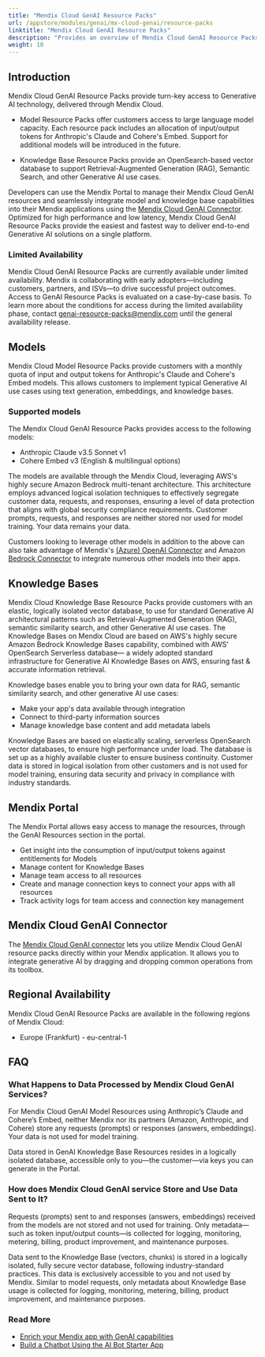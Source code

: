 ```yaml
---
title: "Mendix Cloud GenAI Resource Packs"
url: /appstore/modules/genai/mx-cloud-genai/resource-packs
linktitle: "Mendix Cloud GenAI Resource Packs"
description: "Provides an overview of Mendix Cloud GenAI Resource Packs, including their capabilities, limitations, and frequently asked questions (FAQ)"
weight: 10
---
```


## Introduction

Mendix Cloud GenAI Resource Packs provide turn-key access to Generative AI technology, delivered through Mendix Cloud.

* Model Resource Packs offer customers access to large language model capacity. Each resource pack includes an allocation of input/output tokens for Anthropic's Claude and Cohere's Embed. Support for additional models will be introduced in the future.

* Knowledge Base Resource Packs provide an OpenSearch-based vector database to support Retrieval-Augmented Generation (RAG), Semantic Search, and other Generative AI use cases.

Developers can use the Mendix Portal to manage their Mendix Cloud GenAI resources and seamlessly integrate model and knowledge base capabilities into their Mendix applications using the [Mendix Cloud GenAI Connector](/appstore/modules/genai/mx-cloud-genai/MxGenAI-connector/). Optimized for high performance and low latency, Mendix Cloud GenAI Resource Packs provide the easiest and fastest way to deliver end-to-end Generative AI solutions on a single platform.

### Limited Availability

Mendix Cloud GenAI Resource Packs are currently available under limited availability. Mendix is collaborating with early adopters—including customers, partners, and ISVs—to drive successful project outcomes. Access to GenAI Resource Packs is evaluated on a case-by-case basis. To learn more about the conditions for access during the limited availability phase, contact [genai-resource-packs@mendix.com](mailto:genai-resource-packs@mendix.com) until the general availability release.

## Models

Mendix Cloud Model Resource Packs provide customers with a monthly quota of input and output tokens for Anthropic's Claude and Cohere's Embed models. This allows customers to implement typical Generative AI use cases using text generation, embeddings, and knowledge bases.

### Supported models

The Mendix Cloud GenAI Resource Packs provides access to the following models:

* Anthropic Claude v3.5 Sonnet v1
* Cohere Embed v3 (English & multilingual options)

The models are available through the Mendix Cloud, leveraging AWS's highly secure Amazon Bedrock multi-tenant architecture. This architecture employs advanced logical isolation techniques to effectively segregate customer data, requests, and responses, ensuring a level of data protection that aligns with global security compliance requirements. Customer prompts, requests, and responses are neither stored nor used for model training. Your data remains your data.

Customers looking to leverage other models in addition to the above can also take advantage of Mendix's [(Azure) OpenAI Connector](/appstore/modules/genai/reference-guide/external-connectors/openai/) and Amazon [Bedrock Connector](/appstore/modules/genai/reference-guide/external-connectors/bedrock/) to integrate numerous other models into their apps.

## Knowledge Bases

Mendix Cloud Knowledge Base Resource Packs provide customers with an elastic, logically isolated vector database, to use for standard Generative AI architectural patterns such as Retrieval-Augmented Generation (RAG), semantic similarity search, and other Generative AI use cases. The Knowledge Bases on Mendix Cloud are based on AWS's highly secure Amazon Bedrock Knowledge Bases capability, combined with AWS' OpenSearch Serverless database— a widely adopted standard infrastructure for Generative AI Knowledge Bases on AWS, ensuring fast & accurate information retrieval.

Knowledge bases enable you to bring your own data for RAG, semantic similarity search, and other generative AI use cases:

* Make your app's data available through integration
* Connect to third-party information sources
* Manage knowledge base content and add metadata labels

Knowledge Bases are based on elastically scaling, serverless OpenSearch vector databases, to ensure high performance under load. The database is set up as a highly available cluster to ensure business continuity. Customer data is stored in logical isolation from other customers and is not used for model training, ensuring data security and privacy in compliance with industry standards.

## Mendix Portal

The Mendix Portal allows easy access to manage the resources, through the GenAI Resources section in the portal.

* Get insight into the consumption of input/output tokens against entitlements for Models
* Manage content for Knowledge Bases
* Manage team access to all resources
* Create and manage connection keys to connect your apps with all resources
* Track activity logs for team access and connection key management

## Mendix Cloud GenAI Connector

The [Mendix Cloud GenAI connector](/appstore/modules/genai/mx-cloud-genai/MxGenAI-connector/) lets you utilize Mendix Cloud GenAI resource packs directly within your Mendix application. It allows you to integrate generative AI by dragging and dropping common operations from its toolbox.

## Regional Availability

Mendix Cloud GenAI Resource Packs are available in the following regions of Mendix Cloud:

* Europe (Frankfurt) - eu-central-1

## FAQ

### What Happens to Data Processed by Mendix Cloud GenAI Services?

For Mendix Cloud GenAI Model Resources using Anthropic’s Claude and Cohere’s Embed, neither Mendix nor its partners (Amazon, Anthropic, and Cohere) store any requests (prompts) or responses (answers, embeddings). Your data is not used for model training.

Data stored in GenAI Knowledge Base Resources resides in a logically isolated database, accessible only to you—the customer—via keys you can generate in the Portal.

### How does Mendix Cloud GenAI service Store and Use Data Sent to It?

Requests (prompts) sent to and responses (answers, embeddings) received from the models are not stored and not used for training. Only metadata—such as token input/output counts—is collected for logging, monitoring, metering, billing, product improvement, and maintenance purposes.

Data sent to the Knowledge Base (vectors, chunks) is stored in a logically isolated, fully secure vector database, following industry-standard practices. This data is exclusively accessible to you and not used by Mendix. Similar to model requests, only metadata about Knowledge Base usage is collected for logging, monitoring, metering, billing, product improvement, and maintenance purposes.

### Read More

* [Enrich your Mendix app with GenAI capabilities](/appstore/modules/genai/)
* [Build a Chatbot Using the AI Bot Starter App](/appstore/modules/genai/how-to/starter-template/)
